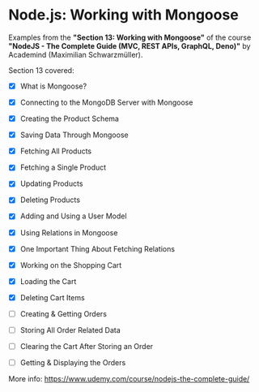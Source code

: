 # Node.js: Working with Mongoose

Examples from the **"Section 13: Working with Mongoose"** of the course **"NodeJS - The Complete Guide (MVC, REST APIs, GraphQL, Deno)"** by Academind (Maximilian Schwarzmüller).

Section 13 covered:

- [x] What is Mongoose?
- [x] Connecting to the MongoDB Server with Mongoose
- [x] Creating the Product Schema
- [x] Saving Data Through Mongoose
- [x] Fetching All Products
- [x] Fetching a Single Product
- [x] Updating Products
- [x] Deleting Products
- [x] Adding and Using a User Model
- [x] Using Relations in Mongoose
- [x] One Important Thing About Fetching Relations
- [x] Working on the Shopping Cart
- [x] Loading the Cart
- [x] Deleting Cart Items
- [ ] Creating & Getting Orders
- [ ] Storing All Order Related Data
- [ ] Clearing the Cart After Storing an Order
- [ ] Getting & Displaying the Orders



More info: https://www.udemy.com/course/nodejs-the-complete-guide/
